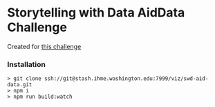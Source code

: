 # Storytelling with Data AidData Challenge

Created for [this challenge](http://www.storytellingwithdata.com/blog/2019/3/1/swdchallenge-visualize-this-data)

### Installation

```shell
> git clone ssh://git@stash.ihme.washington.edu:7999/viz/swd-aid-data.git
> npm i
> npm run build:watch
```

